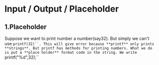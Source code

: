 # Input / Output / Placeholder

## 1.Placeholder
Suppose we want to print number a number(say32). But simply we can't use ```printf(32)``. This will give error because **printf** only prints **strings**. But printf has methods for printing numbers. What we do is put a **place holder** format code in the string.
We write ```printf("%d",32);``

